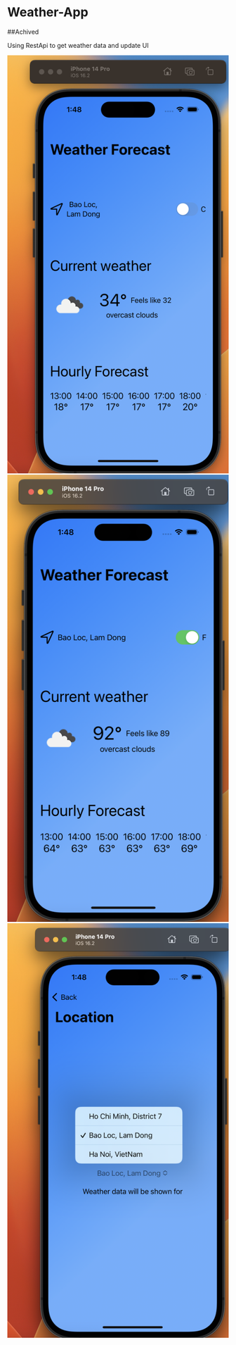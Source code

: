 # Weather-App

##Achived

Using RestApi to get weather data and update UI


![alt text](https://github.com/k2tam/Weather-App/blob/main/images-demo/1.png?raw=true)
![alt text](https://github.com/k2tam/Weather-App/blob/main/images-demo/2.png?raw=true)
![alt text](https://github.com/k2tam/Weather-App/blob/main/images-demo/3.png?raw=true)
